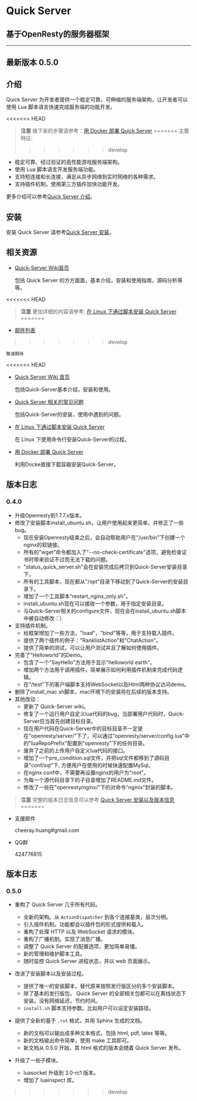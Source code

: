 # Quick Server
## 基于OpenResty的服务器框架

---

## 最新版本 0.5.0

## 介绍

Quick Server 为开发者提供一个稳定可靠，可伸缩的服务端架构，让开发者可以使用 Lua 脚本语言快速完成服务端的功能开发。

<<<<<<< HEAD
> **注意** 接下来的步骤请参考：[用 Docker 部署 Quick Server](https://github.com/dualface/quickserver/wiki/%E7%94%A8-Docker-%E9%83%A8%E7%BD%B2-Quick-Server)
=======
主要特征:
>>>>>>> develop

-   稳定可靠、经过验证的高性能游戏服务端架构。
-   使用 Lua 脚本语言开发服务端功能。
-   支持短连接和长连接，满足从异步网络到实时网络的各种需求。
-   支持插件机制，使用第三方插件加快功能开发。

更多介绍可以参考[Quick Server 介绍](http://quickserver-doc.rtfd.org/en/latest/intro.html)。

## 安装

安装 Quick Server 请参考[Quick Server 安装](http://quickserver-doc.readthedocs.org/en/latest/install.html)。

## 相关资源

-   [Quick-Server Wiki首页](http://quickserver-doc.readthedocs.org/en/latest/index.html)

    包括 Quick Server 的方方面面，基本介绍，安装和使用指南，源码分析等等。

<<<<<<< HEAD
> **注意** 更加详细的内容请参考: [在 Linux 下通过脚本安装 Quick Server](https://github.com/dualface/quickserver/wiki/%E5%9C%A8-Linux-%E4%B8%8B%E9%80%9A%E8%BF%87%E8%84%9A%E6%9C%AC%E5%AE%89%E8%A3%85-Quick-Server)
=======
-   [邮件列表]()
>>>>>>> develop

    敬请期待

<<<<<<< HEAD
-   [Quick Server Wiki 首页](https://github.com/dualface/quickserver/wiki)
  
    包括Quick-Server基本介绍，安装和使用。

-   [Quick Server 相关的常见问题]()

    包括Quick-Server的安装，使用中遇到的问题。
  
-   [在 Linux 下通过脚本安装 Quick Server](https://github.com/dualface/quickserver/wiki/%E5%9C%A8-Linux-%E4%B8%8B%E9%80%9A%E8%BF%87%E8%84%9A%E6%9C%AC%E5%AE%89%E8%A3%85-Quick-Server)
  
    在 Linux 下使用命令行安装Quick-Server的过程。

-   [用 Docker 部署 Quick Server](https://github.com/dualface/quickserver/wiki/%E7%94%A8-Docker-%E9%83%A8%E7%BD%B2-Quick-Server)
  
    利用Docke直接下载容器安装Quick-Server。

## 版本日志

### 0.4.0
-   升级Openresty到1.7.7.x版本。
-   修改了安装脚本install_ubuntu.sh，让用户使用起来更简单。并修正了一些bug。
    -   现在安装Openresty结束之后，会自动帮助用户在"/usr/bin"下创建一个nginx的软链接。
    -   所有的"wget"命令都加入了"--no-check-certificate"选项，避免检查证书时带来验证不过而无法下载的问题。
    -   "status\_quick_server.sh"会在安装完成后拷贝到Quick-Server安装目录下。
    -   所有的工具脚本，现在都从"/opt"目录下移动到了Quick-Server的安装目录下。
    -   增加了一个工具脚本"restart\_nginx_only.sh"。
    -   install_ubuntu.sh现在可以接收一个参数，用于指定安装目录。
    -   与Quick-Server相关的configure文件，现在会在install_ubuntu.sh脚本中被自动修改：）
-   支持插件机制。
    -   给框架增加了一些方法，"load"，"bind"等等，用于支持载入插件。
    -   提供了两个插件的例子："RanklistAction"和"ChatAction"。
    -   提供了简单的测试，可以让用户测试并且了解如何使用插件。
-   完善了"Helloworld"的Demo。
    -   包含了一个"SayHello"方法用于显示"helloworld earth"。
    -   增加两个方法用于调用插件，简单展示如何利用插件机制来完成代码逻辑。
    -   在"/test"下的客户端脚本支持WebSocket以及Html两种协议访问demo。
-   删除了install_mac.sh脚本，mac环境下的安装将在后续的版本支持。
-   其他改动：
    -   更新了 Quick-Server wiki。
    -   修复了一个运行用户自定义lua代码的bug，当部署用户代码时，Quick-Server应当首先创建目标目录。
    -   现在用户代码在Quick-Server中的目标目录不一定是在"openresty/server/"下了，可以通过"openresty/server/config.lua"中的"luaRepoPrefix"配置到"openresty"下的任何目录。
    -   废弃了之前的上传用户自定义lua代码的接口。
    -   增加了一个pre_condition.sql文件，并把sql文件都移到了源码目录"conf/sql"下, 方便用户在使用的时候快速配置MySql。
    -   在nginx.conf中，不需要再设置nginx的用户为"root"。
    -   为每一个源代码目录下的子目录增加了README.md文件。
    -   修改了一些在"openresty/nginx/"下的对命令"nginix"封装的脚本。

> **注意** 完整的版本日志信息可以参考 [Quick Server 安装以及版本信息](https://github.com/dualface/quickserver/wiki/Quick-Server-%E5%AE%89%E8%A3%85%E4%BB%A5%E5%8F%8A%E7%89%88%E6%9C%AC%E4%BF%A1%E6%81%AF)
=======
-   支援邮件

    cheeray.huang#gmail.com

-   QQ群

    424776815

## 版本日志

### 0.5.0
-   重构了 Quick Server 几乎所有代码。
    -    全新的架构。从 ``ActionDispatcher`` 到各个连接基类，层次分明。
    -    引入插件机制。功能都会以插件包的形式提供和载入。
    -    重构了处理 HTTP 以及 WebSocket 请求的模块。
    -    重构了广播机制。实现了消息广播。
    -    调整了 Quick Server 的配置选项，更加简单易懂。
    -    新的管理和维护脚本工具。
    -    随时监控 Quick Server 进程状态，并以 web 页面展示。

-   改进了安装脚本以及安装过程。
    -    提供了唯一的安装脚本，替代原来按照发行版区分的多个安装脚本。
    -    除了基本的发行版包， Quick Server 的全部相关包都可以在离线状态下安装。没有网络延迟，节约时间。
    -    ``install.sh`` 脚本支持参数。比如用户可以设定安装路径。

-   提供了全新的基于 ``.rst`` 格式，并用 Sphinx 生成的文档。
    -   新的文档可以输出成多种文本格式，包括 html, pdf, latex 等等。
    -   新的文档输出命令简单，使用 make 工具即可。
    -   新文档从 0.5.0 开始，其 html 格式的版本会随着 Quick Server 发布。

-   升级了一些子模块。
    -  luasocket 升级到 3.0-rc1 版本。
    -  增加了 luainspect 库。
>>>>>>> develop

